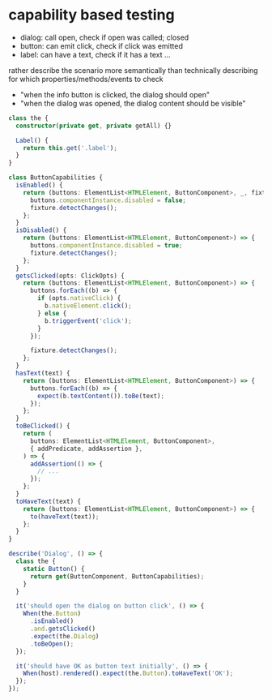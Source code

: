 # capability based testing

- dialog: call open, check if open was called; closed
- button: can emit click, check if click was emitted
- label: can have a text, check if it has a text
  ...

rather describe the scenario more semantically than technically describing for which properties/methods/events to check

- "when the info button is clicked, the dialog should open"
- "when the dialog was opened, the dialog content should be visible"

```ts
class the {
  constructor(private get, private getAll) {}

  Label() {
    return this.get('.label');
  }
}

class ButtonCapabilities {
  isEnabled() {
    return (buttons: ElementList<HTMLElement, ButtonComponent>, _, fixture) => {
      buttons.componentInstance.disabled = false;
      fixture.detectChanges();
    };
  }
  isDisabled() {
    return (buttons: ElementList<HTMLElement, ButtonComponent>) => {
      buttons.componentInstance.disabled = true;
      fixture.detectChanges();
    };
  }
  getsClicked(opts: ClickOpts) {
    return (buttons: ElementList<HTMLElement, ButtonComponent>) => {
      buttons.forEach((b) => {
        if (opts.nativeClick) {
          b.nativeElement.click();
        } else {
          b.triggerEvent('click');
        }
      });

      fixture.detectChanges();
    };
  }
  hasText(text) {
    return (buttons: ElementList<HTMLElement, ButtonComponent>) => {
      buttons.forEach((b) => {
        expect(b.textContent()).toBe(text);
      });
    };
  }
  toBeClicked() {
    return (
      buttons: ElementList<HTMLElement, ButtonComponent>,
      { addPredicate, addAssertion },
    ) => {
      addAssertion(() => {
        // ...
      });
    };
  }
  toHaveText(text) {
    return (buttons: ElementList<HTMLElement, ButtonComponent>) => {
      to(haveText(text));
    };
  }
}
```

```ts
describe('Dialog', () => {
  class the {
    static Button() {
      return get(ButtonComponent, ButtonCapabilities);
    }
  }

  it('should open the dialog on button click', () => {
    When(the.Button)
      .isEnabled()
      .and.getsClicked()
      .expect(the.Dialog)
      .toBeOpen();
  });

  it('should have OK as button text initially', () => {
    When(host).rendered().expect(the.Button).toHaveText('OK');
  });
});
```
